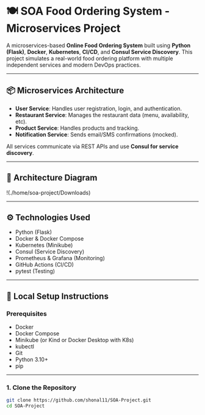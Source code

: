 # 🍽️ SOA Food Ordering System - Microservices Project

A microservices-based **Online Food Ordering System** built using **Python (Flask)**, **Docker**, **Kubernetes**, **CI/CD**, and **Consul Service Discovery**. This project simulates a real-world food ordering platform with multiple independent services and modern DevOps practices.

---

## 📦 Microservices Architecture

- **User Service**: Handles user registration, login, and authentication.
- **Restaurant Service**: Manages the restaurant data (menu, availability, etc).
- **Product Service**: Handles products and tracking.
- **Notification Service**: Sends email/SMS confirmations (mocked).

All services communicate via REST APIs and use **Consul for service discovery**.

---

## 📐 Architecture Diagram

!(./home/soa-project/Downloads)


---

## ⚙️ Technologies Used

- Python (Flask)
- Docker & Docker Compose
- Kubernetes (Minikube)
- Consul (Service Discovery)
- Prometheus & Grafana (Monitoring)
- GitHub Actions (CI/CD)
- pytest (Testing)

---

## 🚀 Local Setup Instructions

### Prerequisites

- Docker
- Docker Compose
- Minikube (or Kind or Docker Desktop with K8s)
- kubectl
- Git
- Python 3.10+
- pip

---

### 1. Clone the Repository

```bash
git clone https://github.com/shonal11/SOA-Project.git
cd SOA-Project
